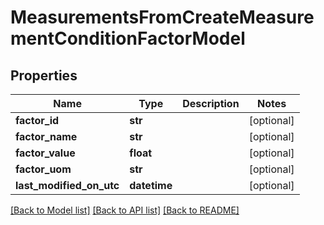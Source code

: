 # MeasurementsFromCreateMeasurementConditionFactorModel

## Properties
Name | Type | Description | Notes
------------ | ------------- | ------------- | -------------
**factor_id** | **str** |  | [optional] 
**factor_name** | **str** |  | [optional] 
**factor_value** | **float** |  | [optional] 
**factor_uom** | **str** |  | [optional] 
**last_modified_on_utc** | **datetime** |  | [optional] 

[[Back to Model list]](../README.md#documentation-for-models) [[Back to API list]](../README.md#documentation-for-api-endpoints) [[Back to README]](../README.md)



